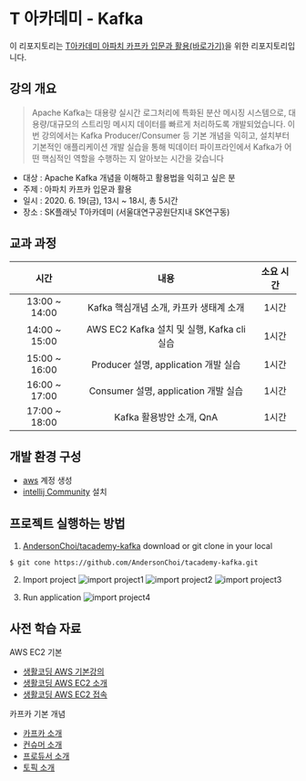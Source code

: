 # T 아카데미 - Kafka

이 리포지토리는 [T아카데미 아파치 카프카 입문과 활용(바로가기)](https://bit.ly/t-academy-kafka)을 위한 리포지토리입니다.

## 강의 개요

> Apache Kafka는 대용량 실시간 로그처리에 특화된 분산 메시징 시스템으로, 대용량/대규모의 스트리밍 메시지 데이터를 빠르게 처리하도록 개발되었습니다.
>  이번 강의에서는 Kafka Producer/Consumer 등 기본 개념을 익히고, 설치부터 기본적인 애플리케이션 개발 실습을 통해 빅데이터 파이프라인에서 Kafka가 어떤 핵심적인 역할을 수행하는 지 알아보는 시간을 갖습니다


- 대상 : Apache Kafka 개념을 이해하고 활용법을 익히고 싶은 분
- 주제 : 아파치 카프카 입문과 활용
- 일시 : 2020. 6. 19(금), 13시 ~ 18시, 총 5시간
- 장소 : SK플래닛 T아카데미 (서울대연구공원단지내 SK연구동)

## 교과 과정

|       **시간**       |       **내용**        | **소요 시간** |
| :----------------: | :-----------------: | :-------: |
| 13:00 ~ 14:00  |  Kafka 핵심개념 소개, 카프카 생태계 소개   |    1시간    |
| 14:00 ~ 15:00  |  AWS EC2 Kafka 설치 및 실행, Kafka cli 실습   |    1시간    |
| 15:00 ~ 16:00  |  Producer 설명, application 개발 실습   |    1시간    |
| 16:00 ~ 17:00  |  Consumer 설명, application 개발 실습   |    1시간    |
| 17:00 ~ 18:00  |  Kafka 활용방안 소개, QnA   |    1시간    |

## 개발 환경 구성

- [aws](https://aws.amazon.com/ko/) 계정 생성
- [intellij Community](https://www.jetbrains.com/ko-kr/idea/download) 설치

## 프로젝트 실행하는 방법

1. [AndersonChoi/tacademy-kafka](https://github.com/AndersonChoi/tacademy-kafka) download or git clone in your local
```
$ git cone https://github.com/AndersonChoi/tacademy-kafka.git
```

2. Import project
![import project1](https://raw.githubusercontent.com/AndersonChoi/tacademy-kafka/master/image/image01.png)
![import project2](https://raw.githubusercontent.com/AndersonChoi/tacademy-kafka/master/image/image02.png)
![import project3](https://raw.githubusercontent.com/AndersonChoi/tacademy-kafka/master/image/image03.png)

3. Run application
![import project4](https://raw.githubusercontent.com/AndersonChoi/tacademy-kafka/master/image/image04.png)


## 사전 학습 자료

AWS EC2 기본
- [생활코딩 AWS 기본강의](https://opentutorials.org/course/2717/11268)
- [생활코딩 AWS EC2 소개](https://opentutorials.org/course/2717/11274)
- [생활코딩 AWS EC2 접속](https://opentutorials.org/course/2717/11280)

카프카 기본 개념
- [카프카 소개](https://www.youtube.com/watch?v=waw0XXNX-uQ)
- [컨슈머 소개](https://www.youtube.com/watch?v=rBVCvv9skT4)
- [프로듀서 소개](https://www.youtube.com/watch?v=aAu0FE3nvbk)
- [토픽 소개](https://www.youtube.com/watch?v=7QfEpRTRdIQ)
